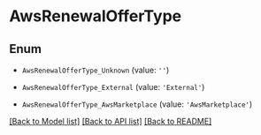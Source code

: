 # AwsRenewalOfferType


## Enum

* `AwsRenewalOfferType_Unknown` (value: `''`)

* `AwsRenewalOfferType_External` (value: `'External'`)

* `AwsRenewalOfferType_AwsMarketplace` (value: `'AwsMarketplace'`)

[[Back to Model list]](../README.md#documentation-for-models) [[Back to API list]](../README.md#documentation-for-api-endpoints) [[Back to README]](../README.md)


